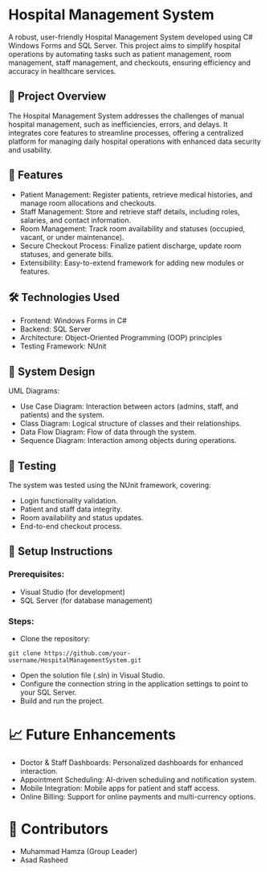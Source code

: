 # Hospital Management System
A robust, user-friendly Hospital Management System developed using C# Windows Forms and SQL Server. This project aims to simplify hospital operations by automating tasks such as patient management, room management, staff management, and checkouts, ensuring efficiency and accuracy in healthcare services.


## 📜 Project Overview
The Hospital Management System addresses the challenges of manual hospital management, such as inefficiencies, errors, and delays. It integrates core features to streamline processes, offering a centralized platform for managing daily hospital operations with enhanced data security and usability.


## 🎯 Features
- Patient Management: Register patients, retrieve medical histories, and manage room allocations and checkouts.
- Staff Management: Store and retrieve staff details, including roles, salaries, and contact information.
- Room Management: Track room availability and statuses (occupied, vacant, or under maintenance).
- Secure Checkout Process: Finalize patient discharge, update room statuses, and generate bills.
- Extensibility: Easy-to-extend framework for adding new modules or features.

## 🛠️ Technologies Used
- Frontend: Windows Forms in C#
- Backend: SQL Server
- Architecture: Object-Oriented Programming (OOP) principles
- Testing Framework: NUnit

## 📑 System Design
UML Diagrams:
- Use Case Diagram: Interaction between actors (admins, staff, and patients) and the system.
- Class Diagram: Logical structure of classes and their relationships.
- Data Flow Diagram: Flow of data through the system.
- Sequence Diagram: Interaction among objects during operations.

## 🧪 Testing
The system was tested using the NUnit framework, covering:

- Login functionality validation.
- Patient and staff data integrity.
- Room availability and status updates.
- End-to-end checkout process.

## 🚀 Setup Instructions
### Prerequisites:
- Visual Studio (for development)
- SQL Server (for database management)

### Steps:
- Clone the repository:
```
git clone https://github.com/your-username/HospitalManagementSystem.git
```
- Open the solution file (.sln) in Visual Studio.
- Configure the connection string in the application settings to point to your SQL Server.
- Build and run the project.

# 📈 Future Enhancements
- Doctor & Staff Dashboards: Personalized dashboards for enhanced interaction.
- Appointment Scheduling: AI-driven scheduling and notification system.
- Mobile Integration: Mobile apps for patient and staff access.
- Online Billing: Support for online payments and multi-currency options.

# 🔖 Contributors
- Muhammad Hamza (Group Leader)
- Asad Rasheed
